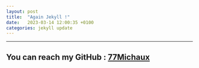 ```yaml
---
layout: post
title:  "Again Jekyll !"
date:   2023-03-14 12:00:35 +0100
categories: jekyll update
---
```


___ 

## You can reach my GitHub : **[77Michaux][michaux_git]**

[michaux_git]: https://github.com/77Michaux
